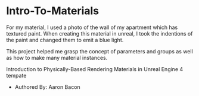 # Intro-To-Materials

For my material, I used a photo of the wall of my apartment which has textured paint. When creating this material in unreal, I took the indentions of the paint and changed them to emit a blue light.  

This project helped me grasp the concept of parameters and groups as well as how to make many material instances. 

Introduction to Physically-Based Rendering Materials in Unreal Engine 4 tempate
* Authored By: Aaron Bacon
